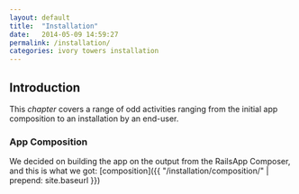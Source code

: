 ```yaml
---
layout: default
title:  "Installation"
date:   2014-05-09 14:59:27
permalink: /installation/
categories: ivory towers installation
---
```


## Introduction
This _chapter_ covers a range of odd activities ranging from the initial app composition to an installation by an end-user.

### App Composition

We decided on building the app on the output from the RailsApp Composer, and this is what we got: [composition]({{ "/installation/composition/" | prepend: site.baseurl }})
